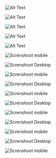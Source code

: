 ![Alt Text](https://lh3.googleusercontent.com/pw/ABLVV84IEWqMN-xS12M_nal5K5vaNb4oQwQWqTOTo5sMGP6w91OStmHRpKoH9yQpb4aX9kGDtFKDjf_0sVkrAMxJWyH6FOZkR08hQwI8wZu0qnJNgXDQsppI9eQFz3LO7Bfx0Al033hIK73X8IVzq8sHUnBiNaLS0HpYJC0hg8I1OqGyIPlFwmXWU6G5LPPasBELsfdIr9VNMj3crZNkREGOW7DP7u-BdoaTayB4F7FWXsoN6J0RGH7MnHOtlXa3G6R7yITxPtQCCskAp8EedxDs8Ja3kTwE5q2W6MTNyyGp82L7kopJOgYMKCJ8EuCrkMMibbaIrMnds4E7iPnqKhGXSRNqIVM6PlxvQfUEzS1ASYSNIs42KaBWqYRBMx4gUS0iQkYty73v8jY3RlccLHJB3wrNQdLjU6kgRUfuKAb907tkCnl0VWyV86PehEyW4L6hoNhsS6UdyjLqso3WZwq0K1sPOsfQ-5njUiXlLTbs3onnmQ7NbfnUugiNQZRwMDfma9OryZOhUcsrWnmAAqWPqdKIffmU0oEmUQdXyfl_kbYyaDGHQ_PLvoVH81LJTx1AXdTGQixV2tC5m9GrE-kQaps8Z0EqFrgHwQuRAqtrs-KfarH8y9Pyv2tv9183gjdzd7p_gcAoCd_DE-dRX-mFZCksvve0DmVOdBtEbaNiU780Pr5ByeRchDsh4M7S5BhxKEV2TPXpoqY347tI2R8TrcgpDgms88zGtw8G81Pk_Dczc0c-f5t606Ey91Q8mgSzI4c515R4L8URC26FctWorTnDr1o8uDo80gMoZ0276UWp0O4IVJScjkM58fcwocDDvCV0wOcF78dr1xaIaFV4Vgqjl4JtXF-BSOi_y47k-OL_OlpA4pGqIip1rC1k3GQSAm0=w1466-h842-s-no-gm?authuser=0)

![Alt Text](https://lh3.googleusercontent.com/pw/ABLVV84QHfTTO4TNqQhMFH2GMF3W6X6RFyFaD9yKMVPYP0joMCwDwZtupsZN1XVT65nS9tT9eWC2rjom-R6euOYbaJASxfo_pkz-FxNCbWKHGB839hRXk97EkY_OgGsAW4yO6UnVpqLu3jfdC_s_Gk-PXrAQ9J5Ejjka3aSC05V6gIsJnYhKTD7IUVxRIW4DqNRMkdmosTev73FPKIF9UvQXxjxnIkrtFDxkCz_tCGcTiF3EcMNn62yAdsJnnQ_BWVyZTWTODB05fYeDUvLSlFsDLg2RTpA-Gkhm2gvDAaHIf8eruamjpwzbM8q4jTGDim86P1g7_1lEMCHs8KVqJ8Y3LtQFgI8Lf0Dc0RDVfG9umkkDWxfEKSMEnDHzVyqWdYH75CvmQQj9g9r8G1fg7YI8RJbAm4H0SJrJQKLRqccqvvcFaKmxqEg_yfp3K9W2j8PHzesk5P8lAn_e_0nYZQS3vDluaLAwFf0yP2K-OUbQnPq7stNnELlEZTLJvwwa4J4KTQ0HXlCEHQT4sH9MZ7Mw3lCnrj3FEG1SqP7wUnlI_j5elD0JDA-z6gdeDuCmi8K-Auoy4Nnru5FcB-0JM4MCAgTYZJugq1fORf4dQUBfu3rJH0gsEq8C_OI4vBTL58t7lHk7MK7l8vFWjYaG4MTqtH3S3BrUcNsm6NqHM4yuW4W9qACfcDppogJmGPEM7V_XIAZCtUu0bUHJgnFwA5uMY_sjlUHkrl1wIFFBImf7htAaEo1xmlcAEsA4bop2UYCk6tI0NUMPquefzEHf3q-Mo8COkqQb0YlLBMrLZE4l1cGsucpSshaevKrwitiAhdIkhP7uvfqPqPli-CEyqqFFcx90uTVlVY_wjrV_Hons2YTmI4_g2fp0p94eL2Nh7Jynv0k=w468-h944-s-no-gm?authuser=0)


![Alt Text](https://lh3.googleusercontent.com/pw/ABLVV85wmAZQqvdjOesuqTzY4QTxrMkJLqwBz6NWDkRIAwSMTGdpD1EWSVkH9tp6hkRwPTzs11WdWv7KqV_hfAsKQ-lipU4gAT9X_tTNZ9oYFXEEgHR6_-BKBqHPB3HXRikf_8-swGdZD1k6FybBI8EdO6lpdoaEqpRBQK7bYDC7jEtEOtD8CJzkTCdMD4MVTS8o42KTx1EiU3DltbQfTxkAYozsMQJrMxdDM67BHP-7Vyo_geLp4NcVOkazFV-inI4lNveX-4QWHcIsFuc2F6bZe4X5ZGg1hFaQ2_VkAsIYPARcGZafEZ7QKqFnxH2RrnhW1xc7-7BueLu7SdKIgCFl-yY5g2lIHehS-K8q17MeM-1GYJiZYFicPFo7VWPVh4KbhNRtvO-vof4A6KTDJc__V5GxNxTkC1IXT9Rhk847tA165Jq5c4o3bYSLDqJ-5w-hWYmjAnCuzyKHFHNaMZ6QCdP_kPD457aglDOCAcPaThHS0QhU2UJVHEeiPT6SsxAEVnllhWrWoyykglRNGkSx2gzq2b9r1xbc3FLNgSRQYPV4GIonH4Nckkj2Kv9D0mo9QpTbBFZf6QT2-hGXW_o8dm5o54KQYoSXEOURwEi6K0isECLRk9BdBahBZPt19lkJW87qYqcAUYV0G10dBrAIf8TKnDAUz_4GBlBiqILGfMA9uxMAJ9bF85AS7YO8R4dpa4asSZJ7Yu305YzDcjZVkTPvRh_VILy7TSuAWgGnJfOEk-SmjFkSOIUbydOfFAaal7ey9pC9jvCCt16qCImXfGhqX1hHXCMwNysxkMGEZVvstRaQYcIn-idYSWSw-wKEmGAcTZ35ExaWp1mXHXWEX3UwtsTfiLPLp9EKUK0eUduhA79SbyWm5jKjJ-d7981YYVQ=w1466-h842-s-no-gm?authuser=0)


![Alt Text](https://lh3.googleusercontent.com/pw/ABLVV87ccCQd5lyWqrzm4K5an2U6UPxaL-ylYC0BOZgZ8F5ytnX609VUs2604Yx3KdaM8j9Tw7JaFbfVj3YGjEYUH9oXqhchrEsubZIihoPU_ZolTBfS02HequOqoscBGEhnZs02T57jHxN0H9Yy6JrtzzBGxFZU4o-XGcu450YG-qqn0jFE4B9XxaK5ULVuyW-W8w9W-w2apuwz8AtC5l9_85SvQmqxsA61lX0k5lJjPlUEgWSRQKvE67xfAiyNX5NoDpIhQvPuByeq24nHXNmbooWQqRwpPL_zORqUZsein0-aC09T5e-pKXzyWqMjD1guijDC3mcTf130koW0p1MI39vlx9UQRSaZdLkDrTfZGTKwahPb5mg8nW5Q4kDT8siTfYKXYor0RSe4QhXfOuPIj7NJ7OJVIO9i329W6RToHj0X07gQhIusLHhaELcVBmMNxObnefyXhXnkvbWkknBEUjGR_2Tjqj8ED-J8SG5zJzWxI8nT1kqLHfrxrTbcaLh7z7HA9KkrmNtIoXk9a9chEw3mODR427PjMKVsS5sxMvFry6fr_SHIfr_TpYzi3C-lSRw_SVRNWoVMUMlQKO4an0EvvoRNR89Qwi6-U3osFnm6nltjvHE4K5xUayiZuSTW4rLLN5TOQ5Q2-5Vk3HXuu7fee0P3YXX6t38aOuAjmVrdTfIqPqSv-ZjUV_pEOiDwlv3Jz4h1Ah-yUc1evktYwui0Q1mgCJ7DuyS3M7Dt33csLR6lwbdnnVVKB2zC248RBCwA7Tp0pkpaA3WzywhUu_vqSp8B53Rqu9x6jXXE9eNhrmWKqgLRgFEL-QFz5nUkxd_3tmG8ZRCXWUaJRSLberYVQzb33lK3YWDroP8hQTidl8K366HUavB54pYT9VRezBs=w468-h944-s-no-gm?authuser=0)


![Alt Text](https://lh3.googleusercontent.com/pw/ABLVV84xsi-Bg0m7QbO-d2nl9Ok90P6wu5rDcqgxRaKA-seuv601osRR3juzeaPLCVKfCGH7PhTR5Qe0PcpGPhFFB_9tPlqHjzafY4gZL6bAA3qfuh_vIvvE03QsN80RgIGnfyytv1zbajmP1TRoEMiCQCFM7ZWUXGrebif2eoT_RrCKQCDLzS1q4PtlNq5feCpRqwqFbdWVm2q-T_MDqpFlZmyONX1zq1tkibLzvyRcONfM_sRv56O3QISb8YF2F6nYMFHjKX-LbqfR31Ms5GT5i_en3hFCBhW9DdX57Tp7ObPwZNiuZzYVxwypUDFhqnFiFQQx-bTsR3SOL94NXmOX7MXCFkn1zlmOEtzxL2jqsrLhoy9Wan86YjN-yOA5zU_My_kGVCIJt0BFB-DljmeLJDVmZ6ujyJlv08KhZpNnlmytRz-cR7VArgzYR7g8qN1F_kakLZcno19HyuFmkgOFJsgt2UVJHl0QvB8RpKsP2HWHuvHerSFJ8UruTrjg0Gsg_OyGYRNON_N2Lc7ki9ZCl3dN5kg7QROI4pI96A1Bg3eVjYec0cM-HSpM3ZdPbuXGqpr1apAb4zioP-EktJJKfsrDYh045pXRm00H05sAVmRyDFDW96eKQLpr60ruoLdFFwvAljA3r62-xo3vNw--030xmHsq6r-LermAcPRU6zOYg61tb0EBREew4p5Uo7Fw29Hd9PpYrVdUoHnwKn6urunvCMv_28NFJfBtAWPz0yWOIiReMZmzbcwra3D_pq5rqemvTiOHZxKTyUl8-R5mOGGOFSCS3rHqVmE0gmaoWAMZfQCyH0Ojk_6LcuPNu3994TaxE6SSB4V8X12TK6UIwiLthJ7sswjD-JppYNo6wz4Nr2D1tUCiqy2eB4N_ezUaIuM=w1466-h842-s-no-gm?authuser=0)


![Screnshoot mobile](https://lh3.googleusercontent.com/pw/ABLVV84oU7u9ZafYBOU6Aa8bEsbZ3I5ewRzsX5NaVchSlfoQ37wVL046KF32udXbaXY8bmmAM1LNka786PcCit7og_v3NtCXyrUgJMedeTnIWKflJ89lTt78PydoSjSNXX2cevd8vrFIdtVE0hbU0RMbE5I3lrlHF1lHS1tnZFeQSaQFXhNCqswQ9yuPReWa7Htdr0ye9XwiY3IniWhUUlCGN6kC40oIjHq3Y_R4JQOPObpJjokvs7zo6fE1Iar-1crHj19iyvuufCeYqQ5kS9slDsCh8IZDAfo9bssummHU7GXOcl_Tpv9vIeXQYLbSIydi4DzoQOKbA24LsZVf8Afvf_0tm-dub-2hXwwC3gsu2ozaqn-HV6QRtX7hWpyYCKpVlTMC4O8TcZBUHRdpWTEwVltReD3TSRxJmsj-UAQRBKTTDSa63CekKTrj8CrtTaK1CQEKBFxcqNXHWuDIAQHW4piObEGVRyJqfhbWFz2W2LD0dgXnSbJoKhitjJxUJTQAq5WmLZEHzNY0zHEdOr0mlFz0G6Q2WECsF0D9CYnWyoIUN5iV9rGQRbqncoTxy--WBbOvNfuGbiEOcuIrfe5CnDRDOQ-wblz0YrTTSI6Hav4b2usOpW6-J-XB1hhlnebKzSIqbJwvJXK6P_q0oR-IiTLjYeeZtCdDP-DYVfLEx7oyjVR8wt3UZ4Q92tPly07SuhA5MaxaQOVSN0ZyWyF1ZPjwJ-EFUkGugRlhGIbzqelRvRvT5kPlPga6X4h3O5qMTmcpvMQp2h80g7udCsNr7intd4cj8guMxRAjQkm2lGqEYF4n_iehrzAv2-JWxsEyPlBBweyXkwZ0ZHDeQsZUIzNtzqbpikxtfwZ8moqqRvrJLqV9LQTkcCVv71FvcUV6T9g=w468-h944-s-no-gm?authuser=0)


![Screnshoot Desktop](https://lh3.googleusercontent.com/pw/ABLVV84bqnJbIh-o3dOcAAn8UsQND01prYCwLF7G62KiW3FFruvlFwIF3LaeDMbVldvtdYnJndNikSXXPGMbR1L78rX94DA0YsmaaVJXO09EQmwEzH0K8vDPDzmVLfjR-AAvMuHtAeYqteOeUMqbbNhUTBYtcvCI42INWrrGJdpFOQOLKMVwWHYHZf1zP5UA4OSkWiSW7u83Vw0pAi4ibbbvGMP2CByAoZkw4pDGLVaVsbHrto2LzceqigFnTHIYQt3hTLPsQY-REiLCf-RjU17lFUIkqxREuD7DV4wxbZ-QPAEepBKY3YBMl5qS6M1Sq7dwxMQu8Wni0donZuhVf-jlRUaIOF9Df1LdWQ85qR4d_cIY4u81Ye84fGaYG92stubnGAspEJ_K_uByWBR81l267imuaGd3d4IGj21cNS5DhRjII7NR1gTR1xZs8mrNxVcIQRTb6aq_wLoPHsQEKpLWbEUXrhLSzxgYMkNpb6u6nxJ5L2OAotbAu44xpLj1oZhIvA5Ajzo1UezxyJNH2JA7yCICEzbbBCb3AtZGCv7y6PrUdcuFtuypzTXhWIHb9CdpLVl-jjIyJEdcX_dEvEHtnLbirXah3vlPxVENah7HRuVYkPFRmspnu8Grw8zV392v18FssKlx985TbABQsjWXS2DrUE8_RnUOrBzyNs08BWKevpHayPrmEAjOnE2Cff4et2J6IsML09KDQkzX1DmmZy9Ru6PYuecsZRvSK3bQRod8VhyfZRPjDQ-7K2VoQi11WOjJM57MEtJqr7EfVGE1EBBsA2zt_d9qZxRExS7SK41RXW4ihzP6UbJPje-qhcIsaUNVi289owNjEToFpCglv5KdXurYl0Ac6AVxgslTAd9g7RkWfEwfLxWsOXmunH1HSu4=w1466-h842-s-no-gm?authuser=0)


![Screnshoot mobile](https://lh3.googleusercontent.com/pw/ABLVV84AzujppO9XxuooCX8sfnA3yBHwALgPJEdqSZTeX3HyF3T2eIw-WYZKaLtv7mLKZ0Fka3xhc5oAeC7az5h98_szA4KE8fD4so-4W9bbvW1hSY2WE2QXZthPcrIaxgnB8JN6PQkDSRhKIs7FCduI3ZLqU_9cCcWlnNQuhwHOM4CIFJzP_EVAJxTD38xK3wAodKMcrtXJdM6l1ZOY3Tx3TxBd1WFv7QUUZSOJLI1in1RvwR1-KoKzDc3uZcpxdwoIhKtOea050XKVRbe8bypO91wIcGPKr2WAKOp8KwRVTiyZ8Iq-hNBMTbcIV3zqoro5glGXkztevqTNCLJxGCq-QkldswrHyvcIm4JxjGTA8AqJtMB_qiMEyEGQNi1XS0YCL5NxFceq2j2ZiFdO__gNMYRMTjGEkKZLF9u1lDGZb9q2hTqY_Q824D3NM0ctj7IjvhFYOT9j7eTidAyhosCNzK5jZlspGhBG5Y7hcjBigjgvlW7_VHo-OI1dNZGvqmHmIZ9FmcLBnSiGck4-Smx2765ZSOupW0rOsKchAxvnkepOyAZlFCFjfPVnczZevhWwl5Xe4g3r5NGmy408nloy_tfEkX_HkxiaO9k2F8cHSVxWMmZt0tvJiaXMTjKggdMnFzPerq2syseeii0ZG9u0MxTOfUXdoNA-BV3fCYjZXO3SAxzEtBcCGXKtagq5XH3mroN4f3iVAqB96xGwAotwwdwSZk-xb9qfiKTendBBzXX6SGMWLNlXltUyBDI6XpGv9qksrz-Cu-PkT36nX2B1sHPkbvBfLFAfuOpBr3Ws02MqAg1EVjHWG4Twd7e6r5-6J_-fE6TlC5Kh8CXfC1pIb1er12tzEjR6DywViCPZr8H6xn6ItlWCtYSmKgFcZjcd_f8=w468-h944-s-no-gm?authuser=0)



![Screnshoot Desktop](https://lh3.googleusercontent.com/pw/ABLVV86i25o_qV3b6FVsiXcreZeY7NjRJc0TWVjcUxCOI7mzIApnxxatp4Pgz-uKjsVvY_b_-SdaRpcqtQwW0Mu2obnHntym73davkvex4acJiOfFi3gBAOm9znYgiwztXNWhyGbhvEhHszGPlxsH86cfBfEF176Xkq480WgZbLv-rto_zUdX1HSTuXXz200sUmVYcJ3tPaz-OveMuJiIqvQOC3OYYunuL9gfvaf-JnNMpbVCxvt-6Lqb4sV7i48h_jGSimA3mB7sdVH8H4T-isrLue25A0Q6GkOnO7l1YHkEEEJtfzqpwyXkrxxsj2QSd35Zaped24-VqrD-11as03imRFf0Tz8Xgeh_ddwlVTMH7oUjC2BmiqaQcQ30ca8r2h5I13hbpNCbFTvhvxWQH5yaBnVsdsGM99F_WQq3IVRRkG_bs2rNE1u8ai1gDvimM1qYp2LaDzl13b3Ot5Vm5012iQYwn78Jgbnu9D3TYSMezOc7kXpfQdIQbrC-seOz8LAlO3U-7YkQ9YQWkBTaEaD-1eWRY7L7Bdgmco1MfwMJHLF_3_KcIJfdAXpwtqOnY5Maug3SysWrHU1RQSqunDYlWm72wT042R4zw2OL2nx1crHotZ9Tt4ZsghF2vQsblqp8Qyf_JVsUonpfnRSlJBRlk0qaT0R1PUWZw6_ANE0GlfTX6WpKAEyEdQH2FcAYmXHgHMyPHO9XDgULXdlq7_KX2kqpHMvXsuBaxurKuaIQ17TzplJEscgdz4Xkhzug-kkWBnncDYXXISEHwVoiJGdgoyvoCzXzyXqtdxcerrNWfrkaVVy1DbCoC3A75f5Q6237TWD2JGLMKkMEjHEAC9xGGFeSO1o23Sfy6QYHlVTkLXslEd4tdKd0jDIfL9ZM8UWcWs=w1466-h842-s-no-gm?authuser=0)


![Screnshoot mobile](https://lh3.googleusercontent.com/pw/ABLVV87ScoRP3b3UuZcTuIdY7qvl1g9EYIKU0LTHo2WSx_zX9jPgHJ-GlmKyHW3B2IURgLa5wx-t4kKSsxMttcElA0_h0tXYVR2oXYZBmtS4E44dTVgEjeuDSRWcXG8SbbyPDhY2wHV_ibXlk6-jhJ3_Bps1JDy6VUsqLKb2ur2JgNlMkGuOGP5g0KNcEPSX72PICHjaUH1cxL2MTnGMUX6hVrTtO7r2IR92PrNjoSfSLRf1A1AP2gg-wMtkUDghHC9B-pUg5DrWOoKiXMd35lyRQ1ikQsoSNrcUV6jmwsFmlots0K0qc1mCKjI1YT1YdTgybZxMpIx4yWO7ImvydevxZJICaX-aHmlJQvw3kmtkkAWwi3-lv0J9OX-YQekL4s669GBRiwj_ECmMu771_i24HKkn0CaSxCGUVOLiGKsuZzVIHGBw5OwKY-pc7PsJte-gQ8LvL1IhzEn6BqfyT4De1dedlCsguUTkaTL8NbL9lZAUsVX0TXcERa8XHgb-AtbbSIWrecHq8UQv53JL4L5Uja-C9vnnMWXaHf_MQ3H0kU7B6NEvOieRXKRq6y3JKhviy3y4euANf2zQLoCHvm0Wh_KpQA8CB2SJU81ZSH5DL8gdBsIxbyDSUf7Tpc-2XU75AmgihsR-uYBLhDgrAz74lSrO3gxd2E6uL5FS8_XGnG5jbqt3ZduFLws6Bh9Gn5XZF3hNg0FEdx_1u7yos-zOwQta8E_BG9tWe4bU-Lcox8r8gaC1vQkx82MFrQTDgHqDOlY1f8Y2fZbsb_2f9G20OhM3XajKkn2Ttts1v7HjKDnCMBuqhx0_oqRawXfiDpsO1MC2X2shIbZKY9jZ5rQKgfOX8HDW95atWLMr7zoM_hGJwMD4cRpTs_9dz4dnCiIjZ4s=w468-h944-s-no-gm?authuser=0)



![Screnshoot Desktop](https://lh3.googleusercontent.com/pw/ABLVV86mJAz1nBx6egLZn5ONmh33bvTX7ccBu5iRVFJ8g7br5nYkJGb1xZwjO9OBovAff59goxi7XMMORGq-hRKCUumHOQLCTRkNVGczxPoKAgXKB_4m6LDnwQxau-BkxUJ-zdqkAbX_sHnkFxqmsdiPRcQv1Zc9ysF2Wlc68xc712f6hWlE6Tw38U6vz2cZ79w-RHJ0XNvzb5BOuyxU3ZonY0YZOoR9gfW90WhaWpcKl1TydjObl8Qms1Q21hdaVROWQrBcXa8nTbg6l6P8y0JVJVp5OniLYrKpRQ5iy8LHydXtOwE5ymR6ZIx1SJBqq1IIOX2GNWQJ6jhOy-oJ2445TIJXqbR0XCnUjr5nC3Sd0M8TAIMtZIHiMznnMqKtBfGX0jd4Yowk2kBAHrpXgaZLPdKyrsOX9Tr-b3ikurZ_oB4IfuV6P0bxxhpgz6_JwIC4pQzwAWawFCYLaUjkTewVWsqLKmZ9qXuF0JiYWObEFivdErYLrkMDujMSYBaKVJgmu2ZZH1-T9Nb8OBvDb_4VNNWfxrbVFNberunnfdIb2wX18q7yUSw5VJvmMj6de-kd93Yp2xgjGiUPK-OZQaSiPN0Dngdg161fCcmWp2uAXQjFBi7hHTPCQmUUdWLQRZ1Prh2aA-qrgrl5ZEQ1m8E49axPuz5ziUu40HQvBK2HRmC_Gx6ZCKNXDffYCQbWORo6yQ7jPzw7Hh2zmtTyORorFiARceqjdw3VJFL8L3dRlbYe8eryDjloOKcdAkg8T9Bt_K8oGWDHp7dqhr_uNOtwkZI1TRXQy3QeBENbC3Lci1x7z_vzdWgicXNTg2P9Nz8DbLn4Bj4h2P8LMmZRojLANQfpieuhFKzBsOa7t6LZzuGpE0yiVh6LdvtLBvT30_NxZs0=w1466-h842-s-no-gm?authuser=0)



![Screnshoot mobile](https://lh3.googleusercontent.com/pw/ABLVV87h628NGNg7b7Gabvv4XdLqbvljVVO4Fr8c2ge5Q35ts_1jIm-b9SkcMilYpOlUrJzcZwyvIf97_Ps5EFGfHE_NrPCRAmkSU7n-vc_0udH6ekq51BLpqbwSlO0jQqKumzpmASlzrW_f9KpkIRyy6LvLAZk3XqBKgrUnenlpvQbUGWUXy6C6sKHJDHNZ28zXNMmOkOrB201_OXEvRX7QYnyWunKjuhqeczxIuYqb4DNNIxrMvYu3qvrtE0-7mbnV94OiuS0rrXw5G0023CIdJEzCquxmzd8dZH1um61MrvBY6hmZzYPNA8RF6qvn-Lr7XJ7XNXoPgyTH3lsPm0owg7k3wNUXDkwhBbr0MvGBCpR-FN8HeHL7hzR0QgEZs4ULu73KCKbLbp7PTtvdxb0K8YgHTXlh0eol0YQfRBjx7aRNvgROoFwwP-WdEswkfRXNKAIckk88zCbWqlwBFW8gPTAot2jGkuiVHrI_tkug2mI8Jouq5CTFblfJKXFoBPBC-wVq-z69OimoA-bbYiYRYrePpXS2h5T9OTFOBy5w8JbMF8utppiIWjy0m6Y8n3nzNEoe2onw6m3zKzAXMsVpoIDmSScT35Vf6R1YQ4g848rYW4NOFYyMZlwgaJgcZY4QFUAXvff59alCv6J2YJaHs1Qqh19XPEas57O0BoyARbCgCZknEcqT1e0a9-ZhUKC5wzLQ4-c_IqQdq82Trw37DS3L8Fvd_-PW6AQSNhFe3Y4B6j0w6toHEzruj6mvplAN2IgBH1hy_KANWszMwbG5uNO-h40YolX6BttuLyB9MgH4eUH0SboMm0jXjWTkf09ljfrSinEW2SxWoY8ka2WyFquJNMieSgn6YsKz743aUPe3SEpTazUsLfJXy1axqQBZLYE=w468-h944-s-no-gm?authuser=0)


![Screnshoot Desktop](https://lh3.googleusercontent.com/pw/ABLVV85uJk8iPnR0zaZADJto2g4p0hfGb19QorXik3IeAxkvrTrNDyr9-HnlHeNKa-YXa6h-6jAiydOr-kXuA7SOFJVm435xq6YjMcesHBG1Gd2iXXRNdT74GN6USw5Vzp81iClpYmDtIQ1iaObTq1ZPR2PZnIoQaphHMi94Khz_rS6DXRe3HDErtBqvc4ljCzg7ZjevvGbuXqjj-aVUBtqg-LyQUp58mngmM9u0uEQhtsQK1ZXtfSjvqGniuIPeVm3OXc1S5lKiitkPdZv1AdjD4tMoDvU_cJyR9rdg5MgBpNnWA_hGIbOOgLsF1DtmPGJHF3HQ9f7s88p1ggsQ2yBvlkSL1xfVJ3yOLvZuk9oJBpsXl3J_9CqDT54Y2wD_SQXI8s8UU8zZ0UOkW41_nL0IX1UgH3dt4nUT0-jlGZD68RX8fQ0oymJSkNIr1kYqN3d0LkaGV_1QnWK0DkFAra63tC5aNMqbtV69XQmrKne9r75ObAXpGJO4Zkk1TmNJ0g19wRQpNAJsCTVk0GssG1tHrgV9wN5W7tnff25LyJgsizzAdho9IGHKM6ZnB8DAkFGaq71_bUJO2PpI5VvcoVEJ4p5JK-CboGH_tLOVajJKi2Y-Xsrp7K9JFafErqAJl9RM8ORRruJeFfVLHCczarbgeW3wRzvKWCAuX65C764KKfQqjO7IAJNxm4qEvtKaDZAqJOYMP3FH49AGtHwRuTB-m5_pHzL-wUcW6D0K4OI8WiklEy_hTO_sqdZEpEIBLKISzfv27ahVp-FSn-v38R5DERIVlUWrmZVsIkrEK7oCqKvtwTMAsj6bV95l4zlqm8OI1H0iv4rhqUMBuAWuGELPvu9hp8PGdp_oB1VmR8WcEaNvkeeU7rUrnq5DvVeYBomE_IM=w1466-h842-s-no-gm?authuser=0)


![Screnshoot mobile](https://lh3.googleusercontent.com/pw/ABLVV854wH8v3N7zILhinj-KFN1mC-ZOM-BH5qZZ80MkNT-8fGaUX_GhXWXMohGPlST0aCnhuZsW4bELks-SLKhDmnJa8nc8f_Rh4tD_ofa6ok4d_LA5_Ov3iTmwIYs_p955mH4LRrrmMeqnc_wPEgBnDD84xDcYdYFlIl9LJ9sDeZQD_Zgi6m0nTULJBYJEEQa_rxZnEB_OMsY6Yh4l2Azml4geesqtRjpfHNrSjfVqQ-xaD4BZ_5Ed8vLeMmS61YKTaxeyNbsFVpNSC3CtskpU6AeG_9P9rpdTBI6ti9AmtWx-8nSl9bsF1-9_RDqqxRB30bEEX9Rc3v2eHIal1oCojPUJxRFG4lh2Oix0N15D89ulD3qrvl21TXtbEuN94wCfsQcKcrKPTLlBgVdMv62wiKpgwhyO2dthxb9kB7Z8dzhb_WJH3EK0fxMX57ybYjJrPCB_Jy1wEga7QnSv8jx3ejys2JILWcv9uFTKvrNnZOwtkrBzcqmM7u-3ZDKl_sq6C8fYHDNry_WmGP7ScwuqPaX2_fdG-E81zkJCdjsCKGMv6ySsb512Fo2o0JP7cadfWgxxV5Tg97R_ER93Bs5ZXMOobhWSjjMSQV2ptMmu226uM_55PGHo-VXeZqCwAMJe9kRact0w3wxNr9GKPX39i1EpJw_W9I2QbNPiZ-i_JHAcOqFp4i_c7N2O4VbP_0gYrtcgvBaL0Cr6t1xxkcChIEg8Lyv68M3TUa7qKbpmf-3b-MvXJmilMHC-A_PGqIcl_-6MyuF4KgF34Ufi0ruuHcPhromnWp7WC8Css0K08ldgGl8vmLfbgQdEhRqef0zbKj3u-ZwaL4m3aklRikhT_1KcWhEP_DNn7sCWT1nV4mKEfdBbOGPUuUJHdWohZV_nLKQ=w468-h944-s-no-gm?authuser=0)


![Screnshoot Desktop](https://lh3.googleusercontent.com/pw/ABLVV87qf2ZUflth0Z2pE11FDhbQHsbctuv0PlA2Zl9ZccLKNvvQgAGwCihvvBSacytHknM1z5xSrp0LwtfaP_tM3_WdJ2y0EZeB7shx97JjS0tqFhfaxiE8OVwmnI4pO9DB5RmDgL6nWhoPZ2Z1z6htgKJVQL2dSNvzA1qJ2ZfxGhurqachw-ReYEdHEfPov9XxfExlZMSwJvYdsqxtiZNth8Byt42b2bJuyGvRtqGxJ-ldbsSzSXjr3iRgUg7ytL_7fKyep8OFiv78KIC6ZoMDJgpNhdd35I7jic6H_cLlSSgbA2BPThoKzTPSBR3S7I4Fl4wnYbw3lSMroLI4o8UjZRH_61UmqdJyvNdF6dg-fK08O6Ef7-A8JyQKEhCg_x-xkZolaTmA2UV6d0NgHo2jwY035CUWzUBlOyll3P200uxSyzjm3uA4nwYQEadFtKaarXNtSpH3fpfj96_4FKDLT5e3B8TnMwZwgF0zW5uSwDdmf9D15PEjxKMBuoq3e1nIa3gVIIZwEGwAnU18Opy5dcrf5OD71wuTJeGfzZSeFKsYcjZqW3BnOHt59wTWdWweTKVBYmv68jbT2mdX-vOZ1bMBNXGwHvuACqz8CF3YCct5nptWtv0xV-F6t46ujj4QRYcFJtdZQmsGfrLdFhTZk_5KYuBV3zGnz4RJ2LN2ZXsbe4Et5CXtFnbfZ6dyLUpOKLVFggw-2MAAAb4F1lthqdy8cteOngyxodxUnU0WrsFHynpSUMjRlO4gfy78IzAwKz8UR4jbphK-Mhk_QtGiPDOfAe4p4z1yHVl7aVfacgx9GL_sBZG1acRYbVv_2XGe2f_XARHdfvgS2yNKqa-2qaTQvoqb9VimYgpTmuwXXfvb0pm0OvSBdb2fwkFKdLd0XEg=w1466-h842-s-no-gm?authuser=0)


![Screnshoot mobile](https://lh3.googleusercontent.com/pw/ABLVV85sUEYQaCvfZ9Wr647OHZnf8X7QamolNPYg0tzFTkQfe-7hTb1sB8MTWMrFf--qGrX13dnMOISxGWxdzVWr_6O0AMAp1A-HaGdoffkOEJH5Os4jdI652As6q0VZ6ZV2qnYN7-dWSxZAANUkY3ytfeAMrm85FWb-uqOmXKLpSnXAzXsA92yoTfdMNPyHVsdAl3ERGAClfW-3HvKOXjHyTKjm2AsXGhU3g8ThXrEMpQAZ8fm0yfqLtyR6uCauUbhAGKCI_K-ajLVaZ5aAFPAsH7QUk1TI1GUX3AQj8jOfUTzigtaa6tmKnIC0glsNMc-8Z5cfU47dUagD-DjaGVr3ZTYgb1QpxHhCfg6JU33D8LeE0RVKpYcLDN5-cjkQSMMLUlxwaSueONIqzUTcfXYp-2UOdYbCBRo62p5HYkSlP-MK2_mSnd1ijZrfEn6zwRDx6aDehh08RTMPOhUTKKorNhUotQO05nYsip1LOgZ1c6dgecA1yvNIHjE9ukefhXNZj5DJ30bYCBZezV9LqD3hPdEVdOM4NeHopKQH4az3tLBZ4NUh5SIIbT9cOdQXX2ECNL1M7WxEZT4Nd11Ieqzcdh_tgLeRCJCdayzCgq9d9X4JbHRtPoPi9Ka8AFbALBPUk6VT7eeoE2gnZZ7Kv0YyTagt9CDYLujRRNXpDHUG0b3cNXWjNimCYKZSq57-9RZRj-ThzqeTNAYX5gupNELZZXR7qA6SPHrqEN3V5DL8DXNPEMo9yOoD8CS10uN4d9YoxmjFQslPVd2nL4nSTVUX82qSrGOwuCVndO8oVSG5-YSMDiePl0QVTPQfnsVo5FunIozn2L6WZjuiUNV7D6CqzQ4wKVZ9IlYM4Ou7d0kXuWFkZJx5sHrlYZO8ZHejVZE--1s=w468-h944-s-no-gm?authuser=0)
